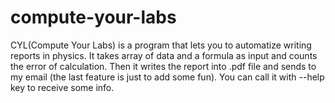 # compute-your-labs
CYL(Compute Your Labs) is a program that lets you to automatize writing reports in physics. It takes array of data and a formula as input and counts the error of calculation. Then it writes the report into .pdf file and sends to my email (the last feature is just to add some fun). You can call it with --help key to receive some info.
